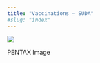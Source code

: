 ```yaml
---
title: "Vaccinations – SUDA"
#slug: "index"
---
```


[![](/wp-content/2011/12/106-300x225.jpg)](/wp-content/2011/12/106.jpg)

PENTAX Image